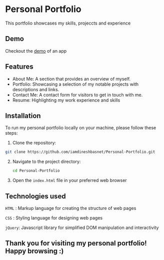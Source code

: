 # Personal Portfolio
This portfolio showcases my skills, projeccts and experience

## Demo
Checkout the [demo](https://personal-portfolio-poidfeklg-iamdineshbasnet.vercel.app/) of an app

## Features
- About Me: A section that provides an overview of myself.
- Portfolio: Showcasing a selection of my notable projects with descriptions and links.
- Contact Me: A contact form for visitors to get in touch with me.
- Resume: Highlighting my work experience and skills

## Installation
To run my personal portfolio locally on your machine, please follow these steps:

1. Clone the repository:
  ```bash
git clone https://github.com/iamdineshbasnet/Personal-Portfolio.git
```

2. Navigate to the project directory:
   ```bash
   cd Personal-Portfolio
   ```

3. Open the `index.html` file in your preferred web browser

## Technologies used
`HTML` : Markup language for creating the structure of web pages

`CSS` : Styling language for designing web pages

`jQuery`: Javascript library for simplified DOM manipulation and interactivity




## Thank you for visiting my personal portfolio! Happy browsing :)










